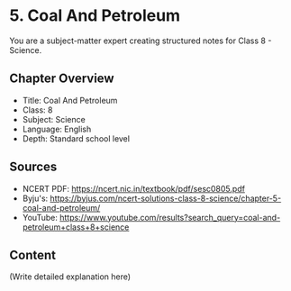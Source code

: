 # 5. Coal And Petroleum

You are a subject-matter expert creating structured notes for Class 8 - Science.

## Chapter Overview
- Title: Coal And Petroleum
- Class: 8
- Subject: Science
- Language: English
- Depth: Standard school level

## Sources
- NCERT PDF: https://ncert.nic.in/textbook/pdf/sesc0805.pdf
- Byju's: https://byjus.com/ncert-solutions-class-8-science/chapter-5-coal-and-petroleum/
- YouTube: https://www.youtube.com/results?search_query=coal-and-petroleum+class+8+science

## Content
(Write detailed explanation here)
